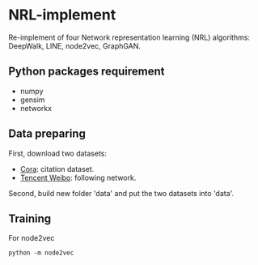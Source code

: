 # NRL-implement
Re-implement of four Network representation learning (NRL) algorithms: DeepWalk, LINE, node2vec, GraphGAN.

## Python packages requirement
* numpy
* gensim
* networkx

## Data preparing
First, download two datasets:

* [Cora](https://docs.google.com/spreadsheets/d/1WJ0-2aIhCA37Hj_-Na4umXwYqBGDWKXPeaRj0ECnLw4/edit?usp=sharing): citation dataset.
* [Tencent Weibo](https://docs.google.com/spreadsheets/d/1F1mNarXl8u1CFICm3WufqZrWvCgPkTUqjrXJNnaDsEg/edit#gid=0): following network.

Second, build new folder 'data' and put the two datasets into 'data'.


## Training
For node2vec

```
python -m node2vec
```